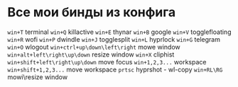 # Все мои бинды из конфига
`win+T` terminal
`win+Q` killactive
`win+E` thynar
`win+B` google
`win+V` togglefloating
`win+R` wofi
`win+P` dwindle
`win+J` togglesplit 
`win+L` hyprlock
`win+G` telegram
`win+O` wlogout
`win+ctrl+up\down\left\right` mowe window
`win+alt+left\right\up\down` resize window
`win+X` cliphist
`win+shift+left\right\up\down` move focus
`win+1,2,3...` workspace
`win+shift+1,2,3...` move workspace
`prtsc` hyprshot - wl-copy
`win+RL\RG` mowi\resize window
